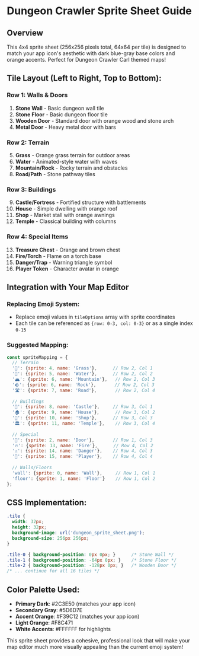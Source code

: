 # Dungeon Crawler Sprite Sheet Guide

## Overview
This 4x4 sprite sheet (256x256 pixels total, 64x64 per tile) is designed to match your app icon's aesthetic with dark blue-gray base colors and orange accents. Perfect for Dungeon Crawler Carl themed maps!

## Tile Layout (Left to Right, Top to Bottom):

### Row 1: Walls & Doors
1. **Stone Wall** - Basic dungeon wall tile
2. **Stone Floor** - Basic dungeon floor tile  
3. **Wooden Door** - Standard door with orange wood and stone arch
4. **Metal Door** - Heavy metal door with bars

### Row 2: Terrain
5. **Grass** - Orange grass terrain for outdoor areas
6. **Water** - Animated-style water with waves
7. **Mountain/Rock** - Rocky terrain and obstacles
8. **Road/Path** - Stone pathway tiles

### Row 3: Buildings
9. **Castle/Fortress** - Fortified structure with battlements
10. **House** - Simple dwelling with orange roof
11. **Shop** - Market stall with orange awnings
12. **Temple** - Classical building with columns

### Row 4: Special Items
13. **Treasure Chest** - Orange and brown chest
14. **Fire/Torch** - Flame on a torch base
15. **Danger/Trap** - Warning triangle symbol
16. **Player Token** - Character avatar in orange

## Integration with Your Map Editor

### Replacing Emoji System:
- Replace emoji values in `tileOptions` array with sprite coordinates
- Each tile can be referenced as `{row: 0-3, col: 0-3}` or as a single index `0-15`

### Suggested Mapping:
```javascript
const spriteMapping = {
  // Terrain
  '🌿': {sprite: 4, name: 'Grass'},      // Row 2, Col 1
  '🌊': {sprite: 5, name: 'Water'},      // Row 2, Col 2  
  '🏔️': {sprite: 6, name: 'Mountain'},   // Row 2, Col 3
  '🪨': {sprite: 6, name: 'Rock'},       // Row 2, Col 3
  '🛣️': {sprite: 7, name: 'Road'},       // Row 2, Col 4
  
  // Buildings  
  '🏰': {sprite: 8, name: 'Castle'},     // Row 3, Col 1
  '🏠': {sprite: 9, name: 'House'},      // Row 3, Col 2
  '🏪': {sprite: 10, name: 'Shop'},      // Row 3, Col 3
  '🏛️': {sprite: 11, name: 'Temple'},    // Row 3, Col 4
  
  // Special
  '🚪': {sprite: 2, name: 'Door'},       // Row 1, Col 3
  '🔥': {sprite: 13, name: 'Fire'},      // Row 4, Col 2
  '⚠️': {sprite: 14, name: 'Danger'},    // Row 4, Col 3
  '👤': {sprite: 15, name: 'Player'},    // Row 4, Col 4
  
  // Walls/Floors
  'wall': {sprite: 0, name: 'Wall'},     // Row 1, Col 1
  'floor': {sprite: 1, name: 'Floor'}    // Row 1, Col 2
};
```

## CSS Implementation:
```css
.tile {
  width: 32px;
  height: 32px;
  background-image: url('dungeon_sprite_sheet.png');
  background-size: 256px 256px;
}

.tile-0 { background-position: 0px 0px; }      /* Stone Wall */
.tile-1 { background-position: -64px 0px; }    /* Stone Floor */
.tile-2 { background-position: -128px 0px; }   /* Wooden Door */
/* ... continue for all 16 tiles */
```

## Color Palette Used:
- **Primary Dark**: #2C3E50 (matches your app icon)
- **Secondary Gray**: #5D6D7E  
- **Accent Orange**: #F39C12 (matches your app icon)
- **Light Orange**: #F8C471
- **White Accents**: #FFFFFF for highlights

This sprite sheet provides a cohesive, professional look that will make your map editor much more visually appealing than the current emoji system!

